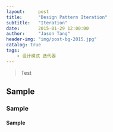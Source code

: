 ```yaml
---
layout:     post
title:      "Design Pattern Iteration"
subtitle:   "Iteration"
date:       2015-01-29 12:00:00
author:     "Jason Tang"
header-img: "img/post-bg-2015.jpg"
catalog: true
tags:
    - 设计模式 迭代器 
---
```


> Test


## Sample

### Sample

#### Sample
